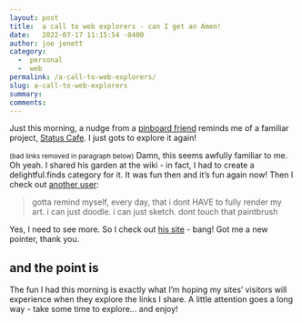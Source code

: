 ```yaml
---
layout: post
title:  a call to web explorers - can I get an Amen! 
date:   2022-07-17 11:15:54 -0400
author: joe jenett
category:
  -  personal
  -  web
permalink: /a-call-to-web-explorers/
slug: a-call-to-web-explorers
summary:
comments: 
---
```

Just this morning, a nudge from a [pinboard friend](https://pinboard.in/u:ramblinggit) reminds me of a familiar project, [Status Cafe](https://status.cafe/). I just gots to explore it again!  

<small>(bad links removed in paragraph below)</small>
Damn, this seems awfully familiar to me. Oh yeah. I shared his garden at the wiki - in fact, I had to create a delightful.finds category for it. It was fun then and it’s fun again now! Then I check out [another user](https://status.cafe/users/forest):
>gotta remind myself, every day, that i dont HAVE to fully render my art. i can just doodle. i can just sketch. dont touch that paintbrush  

Yes, I need to see more. So I check out [his site](https://swiftyshq.neocities.org/) - bang! Got me a new pointer, thank you.
## and the point is
The fun I had this morning is exactly what I’m hoping my sites’ visitors will experience when they explore the links I share. A little attention goes a long way - take some time to explore... and enjoy!


<a href="https://brid.gy/publish/twitter"></a>
<data class="p-bridgy-omit-link" value="false"></data>